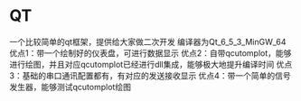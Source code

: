 # QT
一个比较简单的qt框架，提供给大家做二次开发  编译器为Qt_6_5_3_MinGW_64  优点1：带一个绘制好的仪表盘，可进行数据显示 优点2：自带qcutomplot，能够进行绘图，并且对应qcutomplot已经进行dll集成，能够极大地提升编译时间 优点3：基础的串口通讯配置都有，有对应的发送接收显示 优点4：带一个简单的信号发生器，能够测试qcutomplot绘图
